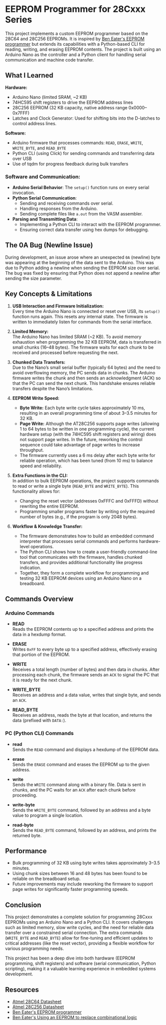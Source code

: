 # EEPROM Programmer for 28Cxxx Series

This project implements a custom EEPROM programmer based on the 28C64 and 28C256 EEPROMs. It is inspired by [Ben Eater's EEPROM programmer](https://www.youtube.com/watch?v=K88pgWhEb1M) but extends its capabilities with a Python-based CLI for reading, writing, and erasing EEPROM contents. The project is built using an Arduino Nano as the controller and a Python client for handling serial communication and machine code transfer.
## What I Learned

**Hardware:**  
  - Arduino Nano (limited SRAM, ~2 KB)  
  - 74HC595 shift registers to drive the EEPROM address lines  
  - 28C256 EEPROM (32 KB capacity, native address range 0x0000–0x7FFF)
  - Latches and Clock Generator: Used for shifting bits into the D-latches to control address lines.

**Software:**  
  - Arduino firmware that processes commands: `READ`, `ERASE`, `WRITE`, `WRITE_BYTE`, and `READ_BYTE`  
  - Python CLI (using Click) for sending commands and transferring data over USB  
  - Use of tqdm for progress feedback during bulk transfers

### Software and Communication:
- **Arduino Serial Behavior**: The `setup()` function runs on every serial invocation.
- **Python Serial Communication**:
    - Sending and receiving commands over serial.
    - Handling responses from the Arduino.
    - Sending complete files like `a.out` from the VASM assembler.
- **Parsing and Transmitting Data**:
    - Implementing a Python CLI to interact with the EEPROM programmer.
    - Ensuring correct data transfer using hex dumps for debugging.

## The 0A Bug (Newline Issue)
During development, an issue arose where an unexpected `0A` (newline) byte was appearing at the beginning of the data sent to the Arduino. This was due to Python adding a newline when sending the EEPROM size over serial. The bug was fixed by ensuring that Python does not append a newline after sending the size parameter.

## Key Concepts & Limitations

1. **USB Interaction and Firmware Initialization:**  
   Every time the Arduino Nano is connected or reset over USB, its `setup()` function runs again. This resets any internal state. The firmware is written to immediately listen for commands from the serial interface.

2. **Limited Memory:**  
   The Arduino Nano has limited SRAM (~2 KB). To avoid memory exhaustion when programming the 32 KB EEPROM, data is transferred in small chunks (16–48 bytes). The firmware waits for each chunk to be received and processed before requesting the next.

3. **Chunked Data Transfers:**  
   Due to the Nano’s small serial buffer (typically 64 bytes) and the need to avoid overflowing memory, the PC sends data in chunks. The Arduino firmware writes the chunk and then sends an acknowledgment (ACK) so that the PC can send the next chunk. This handshake ensures reliable transfers despite the Nano’s limitations.

4. **EEPROM Write Speed:**  
   - **Byte Write:** Each byte write cycle takes approximately 10 ms, resulting in an overall programming time of about 3–3.5 minutes for 32 KB.  
   - **Page Write:** Although the AT28C256 supports page writes (allowing 1 to 64 bytes to be written in one programming cycle), the current hardware setup (with the 74HC595 shift registers and wiring) does not support page writes. In the future, reworking the control sequence could take advantage of page writes to increase throughput.
   - The firmware currently uses a 6 ms delay after each byte write for reliable operation, which has been tuned (from 10 ms) to balance speed and reliability.

5. **Extra Functions in the CLI:**  
   In addition to bulk EEPROM operations, the project supports commands to read or write a single byte (`READ_BYTE` and `WRITE_BYTE`). This functionality allows for:
   - Changing the reset vector (addresses 0xFFFC and 0xFFFD) without rewriting the entire EEPROM.
   - Programming smaller programs faster by writing only the required number of bytes (e.g., if the program is only 2048 bytes).

6. **Workflow & Knowledge Transfer:**  
   - The firmware demonstrates how to build an embedded command interpreter that processes serial commands and performs hardware-level operations.
   - The Python CLI shows how to create a user-friendly command-line tool that communicates with the firmware, handles chunked transfers, and provides additional functionality like progress indication.
   - Together, they form a complete workflow for programming and testing 32 KB EEPROM devices using an Arduino Nano on a breadboard.

## Commands Overview

### Arduino Commands

- **READ**  
  Reads the EEPROM contents up to a specified address and prints the data in a hexdump format.

- **ERASE**  
  Writes `0xFF` to every byte up to a specified address, effectively erasing that portion of the EEPROM.

- **WRITE**  
  Receives a total length (number of bytes) and then data in chunks. After processing each chunk, the firmware sends an `ACK` to signal the PC that it is ready for the next chunk.

- **WRITE_BYTE**  
  Receives an address and a data value, writes that single byte, and sends an `ACK`.

- **READ_BYTE**  
  Receives an address, reads the byte at that location, and returns the data (prefixed with `DATA:`).

### PC (Python CLI) Commands

- **read**  
  Sends the `READ` command and displays a hexdump of the EEPROM data.

- **erase**  
  Sends the `ERASE` command and erases the EEPROM up to the given address.

- **write**  
  Sends the `WRITE` command along with a binary file. Data is sent in chunks, and the PC waits for an `ACK` after each chunk before proceeding.

- **write-byte**  
  Sends the `WRITE_BYTE` command, followed by an address and a byte value to program a single location.

- **read-byte**  
  Sends the `READ_BYTE` command, followed by an address, and prints the returned byte.

## Performance

- Bulk programming of 32 KB using byte writes takes approximately 3–3.5 minutes.
- Using chunk sizes between 16 and 48 bytes has been found to be reliable on the breadboard setup.
- Future improvements may include reworking the firmware to support page writes for significantly faster programming speeds.

## Conclusion

This project demonstrates a complete solution for programming 28Cxxx EEPROMs using an Arduino Nano and a Python CLI. It covers challenges such as limited memory, slow write cycles, and the need for reliable data transfer over a constrained serial connection. The extra commands (`WRITE_BYTE` and `READ_BYTE`) allow for fine-tuning and efficient updates to critical addresses (like the reset vector), providing a flexible workflow for various programming needs.

This project has been a deep dive into both hardware (EEPROM programming, shift registers) and software (serial communication, Python scripting), making it a valuable learning experience in embedded systems development.

## Resources
- [Atmel 28C64 Datasheet](https://ww1.microchip.com/downloads/en/devicedoc/doc0001h.pdf)
- [Atmel 28C256 Datasheet](https://ww1.microchip.com/downloads/en/DeviceDoc/doc0006.pdf)
- [Ben Eater's EEPROM programmer](https://www.youtube.com/watch?v=K88pgWhEb1M)
- [Ben Eater's Using an EEPROM to replace combinational logic](https://www.youtube.com/watch?v=BA12Z7gQ4P0)
